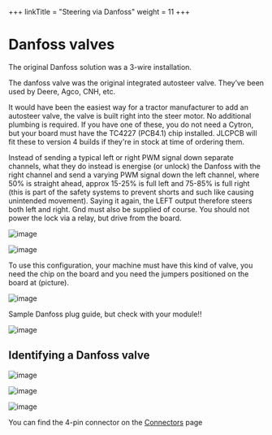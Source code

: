 +++
linkTitle = "Steering via Danfoss"
weight = 11
+++

# Danfoss valves

The original Danfoss solution was a 3-wire installation.

The danfoss valve was the original integrated autosteer valve. They’ve been used by Deere, Agco, CNH, etc.

It would have been the easiest way for a tractor manufacturer to add an autosteer valve, the valve is built right into the steer motor. No additional plumbing is required. If you have one of these, you do not need a Cytron, but your board must have the TC4227 (PCB4.1) chip installed. JLCPCB will fit these to version 4 builds if they're in stock at time of ordering them.

Instead of sending a typical left or right PWM signal down separate channels, what they do instead is energise (or unlock) the Danfoss with the right channel and send a varying PWM signal down the left channel, where 50% is straight ahead, approx 15-25% is full left and 75-85% is full right (this is part of the safety systems to prevent shorts and such like causing unintended movement). Saying it again, the LEFT output therefore steers both left and right. Gnd must also be supplied of course. You should not power the lock via a relay, but drive from the board.

![image](../../img/danfoss-schematic.png)

![image](../../img/danfoss-pcb.png)

To use this configuration, your machine must have this kind of valve, you need the chip on the board and you need the jumpers positioned on the board at (picture).

![image](../../img/danfoss-pcb-jumper.png)

Sample Danfoss plug guide, but check with your module!!

![image](../../img/danfoss-plug-guide.png)

## Identifying a Danfoss valve

![image](../../img/danfoss-photo-1.png)

![image](../../img/danfoss-photo-2.png)

![image](../../img/danfoss-pinout.png)

You can find the 4-pin connector on the [Connectors](https://github.com/AgHardware/Boards/wiki/Connectors) page
